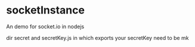 # socketInstance
An demo for socket.io in nodejs

dir secret and secretKey.js in which exports your secretKey need to be mk
